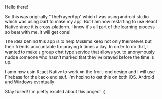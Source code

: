 Hello there!

So this was originally "ThePrayerApp" which I was using android studio which was using Dart to make my app. But I am now restarting to use React Native since it is cross-platform. I know it's all part of the learning process so bear with me. It will get done!

The idea behind this app is to help Muslims keep not only theirselves but their friends accountable for praying 5 times a day. In order to do that, I wanted to make a group chat type service that allows you to anonymously nudge someone who hasn't marked that they've prayed before the time is up.

I amn now usin React Native to work on the front-end design and I will use Firebase for the back-end stuf. I'm hoping to get this on both iOS, Android and Windows eventually

Stay tuned! I'm pretty excited about this project! :)
